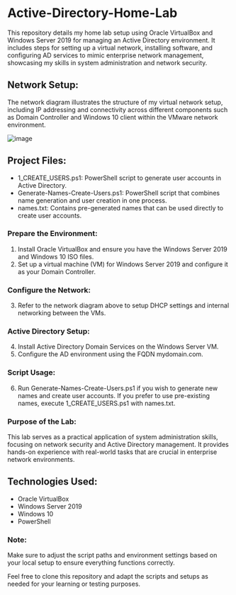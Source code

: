 # Active-Directory-Home-Lab
This repository details my home lab setup using Oracle VirtualBox and Windows Server 2019 for managing an Active Directory environment. It includes steps for setting up a virtual network, installing software, and configuring AD services to mimic enterprise network management, showcasing my skills in system administration and network security.

## Network Setup:

The network diagram illustrates the structure of my virtual network setup, including IP addressing and connectivity across different components such as Domain Controller and Windows 10 client within the VMware network environment.

![image](https://github.com/user-attachments/assets/42f0555d-9a88-4aeb-9a42-55d5588baa99)

## Project Files:

- 1_CREATE_USERS.ps1: PowerShell script to generate user accounts in Active Directory.
- Generate-Names-Create-Users.ps1: PowerShell script that combines name generation and user creation in one process.
- names.txt: Contains pre-generated names that can be used directly to create user accounts.

### Prepare the Environment:

1. Install Oracle VirtualBox and ensure you have the Windows Server 2019 and Windows 10 ISO files.
2. Set up a virtual machine (VM) for Windows Server 2019 and configure it as your Domain Controller.
   
### Configure the Network:

3. Refer to the network diagram above to setup DHCP settings and internal networking between the VMs.

### Active Directory Setup:

4. Install Active Directory Domain Services on the Windows Server VM.
5. Configure the AD environment using the FQDN mydomain.com.

### Script Usage:

6. Run Generate-Names-Create-Users.ps1 if you wish to generate new names and create user accounts.
If you prefer to use pre-existing names, execute 1_CREATE_USERS.ps1 with names.txt.

### Purpose of the Lab:

This lab serves as a practical application of system administration skills, focusing on network security and Active Directory management. It provides hands-on experience with real-world tasks that are crucial in enterprise network environments.

## Technologies Used:
- Oracle VirtualBox
- Windows Server 2019
- Windows 10
- PowerShell
  
### Note:
Make sure to adjust the script paths and environment settings based on your local setup to ensure everything functions correctly.

Feel free to clone this repository and adapt the scripts and setups as needed for your learning or testing purposes.

